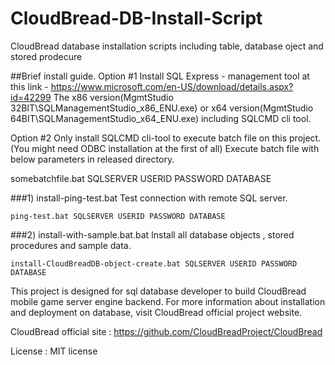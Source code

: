 # CloudBread-DB-Install-Script
CloudBread database installation scripts including table, database oject and stored prodecure

##Brief install guide.
Option #1 
Install SQL Express - management tool at this link - https://www.microsoft.com/en-US/download/details.aspx?id=42299 
The x86 version(MgmtStudio 32BIT\SQLManagementStudio_x86_ENU.exe) or x64 version(MgmtStudio 64BIT\SQLManagementStudio_x64_ENU.exe) including SQLCMD cli tool.

Option #2
Only install SQLCMD cli-tool to execute batch file on this project.(You might need ODBC installation at the first of all)
Execute batch file with below parameters in released directory.

somebatchfile.bat SQLSERVER USERID PASSWORD DATABASE

###1) install-ping-test.bat
Test connection with remote SQL server.

```
ping-test.bat SQLSERVER USERID PASSWORD DATABASE
```

###2) install-with-sample.bat.bat
Install all database objects , stored procedures and sample data.

```
install-CloudBreadDB-object-create.bat SQLSERVER USERID PASSWORD DATABASE
```


This project is designed for sql database developer to build CloudBread mobile game server engine backend. For more information about installation and deployment on database, visit CloudBread official project website.

CloudBread official site : https://github.com/CloudBreadProject/CloudBread

License : MIT license
